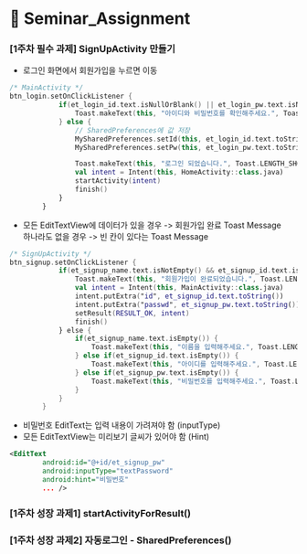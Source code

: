 # 📁 Seminar_Assignment

### [1주차 필수 과제] SignUpActivity 만들기

* 로그인 화면에서 회원가입을 누르면 이동
```kotlin
/* MainActivity */
btn_login.setOnClickListener {
            if(et_login_id.text.isNullOrBlank() || et_login_pw.text.isNullOrBlank()) {
                Toast.makeText(this, "아이디와 비밀번호를 확인해주세요.", Toast.LENGTH_SHORT).show()
            } else {
                // SharedPreferences에 값 저장
                MySharedPreferences.setId(this, et_login_id.text.toString())
                MySharedPreferences.setPw(this, et_login_pw.text.toString())

                Toast.makeText(this, "로그인 되었습니다.", Toast.LENGTH_SHORT).show()
                val intent = Intent(this, HomeActivity::class.java)
                startActivity(intent)
                finish()
            }
        }
```

* 모든 EditTextView에 데이터가 있을 경우 -> 회원가입 완료 Toast Message  
하나라도 없을 경우 -> 빈 칸이 있다는 Toast Message
```kotlin
/* SignUpActivity */
btn_signup.setOnClickListener {
            if(et_signup_name.text.isNotEmpty() && et_signup_id.text.isNotEmpty() && et_signup_pw.text.isNotEmpty()) {
                Toast.makeText(this, "회원가입이 완료되었습니다.", Toast.LENGTH_SHORT).show()
                val intent = Intent(this, MainActivity::class.java)
                intent.putExtra("id", et_signup_id.text.toString())
                intent.putExtra("passwd", et_signup_pw.text.toString())
                setResult(RESULT_OK, intent)
                finish()
            } else {
                if(et_signup_name.text.isEmpty()) {
                    Toast.makeText(this, "이름을 입력해주세요.", Toast.LENGTH_SHORT).show()
                } else if(et_signup_id.text.isEmpty()) {
                    Toast.makeText(this, "아이디를 입력해주세요.", Toast.LENGTH_SHORT).show()
                } else if(et_signup_pw.text.isEmpty()) {
                    Toast.makeText(this, "비밀번호를 입력해주세요.", Toast.LENGTH_SHORT).show()
                }
            }
        }
```
* 비밀번호 EditText는 입력 내용이 가려져야 함 (inputType)
* 모든 EditTextView는 미리보기 글씨가 있어야 함 (Hint)
```xml
<EditText
        android:id="@+id/et_signup_pw"
        android:inputType="textPassword"
        android:hint="비밀번호"
        ... />
```

### [1주차 성장 과제1] startActivityForResult()

### [1주차 성장 과제2] 자동로그인 - SharedPreferences()
